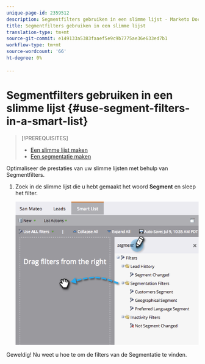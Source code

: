 ```yaml
---
unique-page-id: 2359512
description: Segmentfilters gebruiken in een slimme lijst - Marketo Docs - Productdocumentatie
title: Segmentfilters gebruiken in een slimme lijst
translation-type: tm+mt
source-git-commit: e149133a5383faaef5e9c9b7775ae36e633ed7b1
workflow-type: tm+mt
source-wordcount: '66'
ht-degree: 0%

---
```



# Segmentfilters gebruiken in een slimme lijst {#use-segment-filters-in-a-smart-list}

>[!PREREQUISITES]
>
>* [Een slimme lijst maken](../../../../product-docs/core-marketo-concepts/smart-lists-and-static-lists/creating-a-smart-list/create-a-smart-list.md)
>* [Een segmentatie maken](create-a-segmentation.md)

>



Optimaliseer de prestaties van uw slimme lijsten met behulp van Segmentfilters.

1. Zoek in de slimme lijst die u hebt gemaakt het woord **Segment** en sleep het filter.

   ![](assets/image2014-9-16-10-3a30-3a47.png)

Geweldig! Nu weet u hoe te om de filters van de Segmentatie te vinden.
